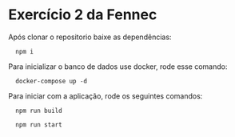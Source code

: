 # Exercício 2 da Fennec

Após clonar o repositorio baixe as dependências:
```shell
  npm i
```

Para inicializar o banco de dados use docker, rode esse comando:
```shell
  docker-compose up -d
```

Para iniciar com a aplicação, rode os seguintes comandos:
```shell
  npm run build
```

```shell
  npm run start
```
